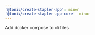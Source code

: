 ```yaml
---
'@tonik/create-stapler-app': minor
'@tonik/create-stapler-app-core': minor
---
```


Add docker compose to cli files
